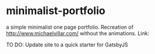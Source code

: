 # minimalist-portfolio
a simple minimalist one page portfolio. Recreation of  http://www.michaelvillar.com/ without the animations. Link:

TO DO: Update site to a quick starter for GatsbyJS
